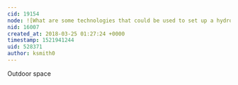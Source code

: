 ```yaml
---
cid: 19154
node: ![What are some technologies that could be used to set up a hydroponic urban garden?](../notes/ksmith0/03-22-2018/what-are-some-technologies-that-could-be-used-to-set-up-a-hydroponic-urban-garden)
nid: 16007
created_at: 2018-03-25 01:27:24 +0000
timestamp: 1521941244
uid: 528371
author: ksmith0
---
```


Outdoor space
